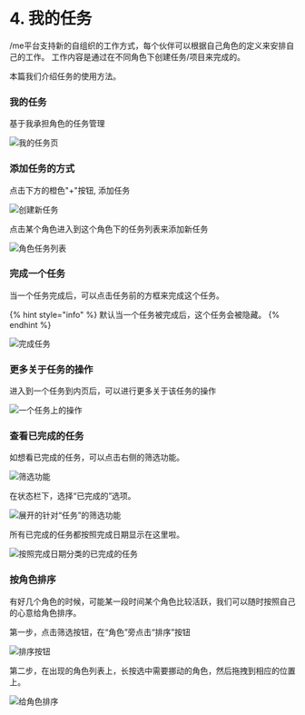 # 4. 我的任务

/me平台支持新的自组织的工作方式，每个伙伴可以根据自己角色的定义来安排自己的工作。 工作内容是通过在不同角色下创建任务/项目来完成的。

本篇我们介绍任务的使用方法。

### 我的任务

基于我承担角色的任务管理

![&#x6211;&#x7684;&#x4EFB;&#x52A1;&#x9875;](../.gitbook/assets/m44-1.png)

### 添加任务的方式

点击下方的橙色"+"按钮, 添加任务

![&#x521B;&#x5EFA;&#x65B0;&#x4EFB;&#x52A1;](../.gitbook/assets/m44-2.jpeg)

点击某个角色进入到这个角色下的任务列表来添加新任务

![&#x89D2;&#x8272;&#x4EFB;&#x52A1;&#x5217;&#x8868;](../.gitbook/assets/m44-3.jpeg)

### **完成一个任务**

当一个任务完成后，可以点击任务前的方框来完成这个任务。

{% hint style="info" %}
默认当一个任务被完成后，这个任务会被隐藏。
{% endhint %}

![&#x5B8C;&#x6210;&#x4EFB;&#x52A1;](../.gitbook/assets/m44-5.png)

### **更多关于任务的操作**

进入到一个任务到内页后，可以进行更多关于该任务的操作

![&#x4E00;&#x4E2A;&#x4EFB;&#x52A1;&#x4E0A;&#x7684;&#x64CD;&#x4F5C;](../.gitbook/assets/m44-6.png)

### **查看已完成的任务**

如想看已完成的任务，可以点击右侧的筛选功能。

![&#x7B5B;&#x9009;&#x529F;&#x80FD;](../.gitbook/assets/m44-7%20%281%29.png)

在状态栏下，选择“已完成的”选项。

![&#x5C55;&#x5F00;&#x7684;&#x9488;&#x5BF9;&#x201C;&#x4EFB;&#x52A1;&#x201D;&#x7684;&#x7B5B;&#x9009;&#x529F;&#x80FD;](../.gitbook/assets/m44-8.png)

所有已完成的任务都按照完成日期显示在这里啦。

![&#x6309;&#x7167;&#x5B8C;&#x6210;&#x65E5;&#x671F;&#x5206;&#x7C7B;&#x7684;&#x5DF2;&#x5B8C;&#x6210;&#x7684;&#x4EFB;&#x52A1;](../.gitbook/assets/m44-9.jpg)

### 按角色排序

有好几个角色的时候，可能某一段时间某个角色比较活跃，我们可以随时按照自己的心意给角色排序。

第一步，点击筛选按钮，在“角色”旁点击“排序”按钮

![&#x6392;&#x5E8F;&#x6309;&#x94AE;](../.gitbook/assets/m44-10.png)

第二步，在出现的角色列表上，长按选中需要挪动的角色，然后拖拽到相应的位置上。

![&#x7ED9;&#x89D2;&#x8272;&#x6392;&#x5E8F;](../.gitbook/assets/m44-11.png)



